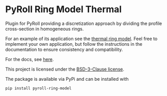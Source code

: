 # PyRoll Ring Model Thermal

Plugin for PyRoll providing a discretization approach by dividing the profile cross-section in homogeneous rings.

For an example of its application see the [thermal ring model](https://github.com/pyroll-project/pyroll-ring-model-thermal).
Feel free to implement your own application, but follow the instructions in the documentation to ensure consistency and compatibility.

For the docs, see [here](docs/docs.pdf).

This project is licensed under the [BSD-3-Clause license](LICENSE).

The package is available via PyPi and can be installed with

    pip install pyroll-ring-model